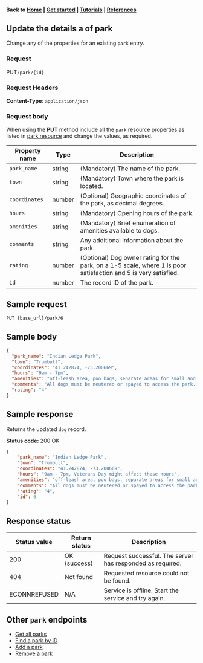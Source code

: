 <link rel="stylesheet" type="text/css" href="./assets/css/sophie-custom.css" />

#### Back to [Home](index.md) | [Get started](index.md#get-started) | [Tutorials](index.md#tutorials) | [References](index.md#reference)

## Update the details a of park

Change any of the properties for an existing `park` entry.

### Request

<span class="button" id="put">PUT</span>`/park/{id}`

### Request Headers
**Content-Type**: `application/json`

### Request body
When using the **PUT** method include  all the `park` resource properties as listed in [park resource](park-ref.md) and change the values, as required.



|Property name   |Type    |  Description | 
|---|---|---|
| `park_name`  |string   | (Mandatory) The name of the park.  |
| `town`  |string   | (Mandatory) Town where the park is located.  |   
| `coordinates`  |number  | (Optional) Geographic coordinates of the park, as decimal degrees. |    
| `hours`  |string   | (Mandatory) Opening hours of the park.  |  
| `amenities`  |string  | (Mandatory) Brief enumeration of amenities available to dogs.  | 
| `comments`  |string   | Any additional information about the park.  |    
| `rating`  |number  | (Optional) Dog owner rating for the park, on a 1-5 scale, where 1 is poor satisfaction and 5 is very satisfied.  |   
| `id`  |number  | The record ID of the park.  | 

## Sample request
```
PUT {base_url}/park/6
```

## Sample body

```json
{
  "park_name": "Indian Ledge Park",
  "town": "Trumbull",
  "coordinates": "41.242874, -73.200669",
  "hours": "9am - 7pm",
  "amenities": "off-leash area, poo bags, separate areas for small and large dogs",
  "comments": "All dogs must be neutered or spayed to access the park. A Trumbull resident sticker is required for parking.",
  "rating": "4"
}
```


## Sample response
Returns the updated `dog` record.

**Status code:** <span class="">200 OK</span>

```json
{
    "park_name": "Indian Ledge Park",
    "town": "Trumbull",
    "coordinates": "41.242874, -73.200669",
    "hours": "9am - 7pm, Veterans Day might affect these hours",
    "amenities": "off-leash area, poo bags, separate areas for small and large dogs",
    "comments": "All dogs must be neutered or spayed to access the park. A Trumbull resident sticker is required for parking.",
    "rating": "4",
    "id": 6
}
```

## Response status

| Status value   | Return status  | Description   |   
|---|---|---|
| 200  | OK (success)  | Request successful. The server has responded as required.  |  
| 404 | Not found | Requested resource could not be found. |
| ECONNREFUSED | N/A | Service is offline. Start the service and try again. |

## Other `park` endpoints
* [Get all parks](park-get-all-parks.md)
* [Find a park by ID](park-get-park-by-id)
* [Add a park](park-add-new-park.md)
* [Remove a park](park-delete-park.md)